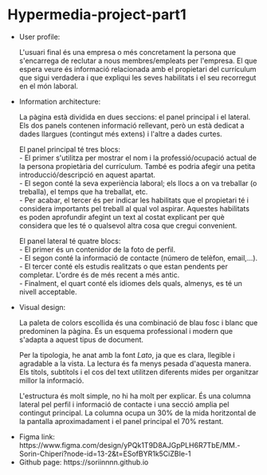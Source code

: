 # Hypermedia-project-part1

<!DOCTYPE html>
<html>
  <head></head>
  <body>
    <ul>
      <li>
        User profile:
        <p>
          L'usuari final és una empresa o més concretament la persona que s'encarrega de reclutar a nous membres/empleats per l'empresa. 
          El que espera veure és informació relacionada amb el propietari del currículum que sigui verdadera i que expliqui les seves 
          habilitats i el seu recorregut en el món laboral.
        </p>
      </li>
      <li>
        Information architecture:
        <p>
          La pàgina està dividida en dues seccions: el panel principal i el lateral. Els dos panels contenen informació 
          rellevant, però un està dedicat a dades llargues (contingut més extens) i l'altre a dades curtes.
        </p>
        <p>
          El panel principal té tres blocs:<br/>
          - El primer s'utilitza per mostrar el nom i la professió/ocupació actual de la persona propietària del currículum. 
            També es podria afegir una petita introducció/descripció en aquest apartat.<br/>
          - El segon conté la seva experiència laboral; els llocs a on va treballar (o treballa), el temps que ha treballat, etc.<br/>
          - Per acabar, el tercer és per indicar les habilitats que el propietari té i considera importants pel treball al
            qual vol aspirar. Aquestes habilitats es poden aprofundir afegint un text al costat explicant per què considera 
            que les té o qualsevol altra cosa que cregui convenient.
        </p>
        <p>
          El panel lateral té quatre blocs:<br/>
          - El primer és un contenidor de la foto de perfil.<br/> 
          - El segon conté la informació de contacte (número de telèfon, email,...).<br/>
          - El tercer conté els estudis realitzats o que estan pendents per completar. L'ordre és de més recent a més antic.<br/>
          - Finalment, el quart conté els idiomes dels quals, almenys, es té un nivell acceptable.
        </p>
      </li>
      <li>
        Visual design:
        <p>
          La paleta de colors escollida és una combinació de blau fosc i blanc que predominen la pàgina. És un esquema professional
          i modern que s'adapta a aquest tipus de document.
        </p>
        <p>
          Per la tipologia, he anat amb la font <i>Lato</i>, ja que es clara, llegible i agradable a la vista. La lectura és fa menys 
          pesada d'aquesta manera. Els títols, subtítols i el cos del text utilitzen diferents mides per organitzar millor la informació.
        </p>
        <p>
          L'estructura és molt simple, no hi ha molt per explicar. És una columna lateral pel perfil i informació de contacte i una secció amplia              pel contingut principal. La columna ocupa un 30% de la mida horitzontal de la pantalla aproximadament i el panel principal el 70% restant.
        </p>
      </li>
      <li>
        Figma link: https://www.figma.com/design/yPQk1T9D8AJGpPLH6R7TbE/MM.-Sorin-Chiperi?node-id=13-2&t=ESofBYR1k5CiZBIe-1
      </li>
      <li>
        Github page: https://soriinnnn.github.io
      </li>
    </ul>
  </body>
</html>
